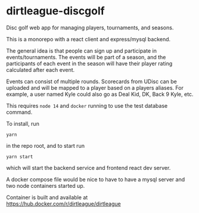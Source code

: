 # dirtleague-discgolf
Disc golf web app for managing players, tournaments, and seasons.

This is a monorepo with a react client and express/mysql backend.

The general idea is that people can sign up and participate in events/tournaments. The events will be part of a season, and the participants of each event in the season will have their player rating calculated after each event.

Events can consist of multiple rounds. Scorecards from UDisc can be uploaded and will be mapped to a player based on a players aliases. For example, a user named Kyle could also go as Deal Kid, DK, Back 9 Kyle, etc.

This requires `node 14` and `docker` running to use the test database command.

To install, run
```
yarn
```
in the repo root, and to start run
```
yarn start
```
which will start the backend service and frontend react dev server.

A docker compose file would be nice to have to have a mysql server and two node containers started up.

Container is built and available at https://hub.docker.com/r/dirtleague/dirtleague